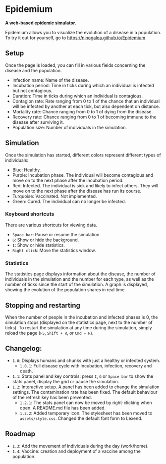 # Epidemium
**A web-based epidemic simulator.**

Epidemium allows you to visualize the evolution of a disease in a population. To try it out for yourself, go to https://ninogalea.github.io/Epidemium.

## Setup
Once the page is loaded, you can fill in various fields concerning the disease and the population.
- Infection name: Name of the disease.
- Incubation period: Time in ticks during which an individual is infected but not contagious.
- Duration: Time in ticks during which an individual is contagious.
- Contagion rate: Rate ranging from 0 to 1 of the chance that an individual will be infected by another at each tick, but also dependent on distance.
- Mortality rate: Chance ranging from 0 to 1 of dying from the disease.
- Recovery rate: Chance ranging from 0 to 1 of becoming immune to the disease after surviving it.
- Population size: Number of individuals in the simulation.

## Simulation
Once the simulation has started, different colors represent different types of individuals:
- Blue: Healthy.
- Purple: Incubation phase. The individual will become contagious and move on to the next phase after the incubation period.
- Red: Infected. The individual is sick and likely to infect others. They will move on to the next phase after the disease has run its course.
- Turquoise: Vaccinated. Not implemented.
- Green: Cured. The individual can no longer be infected.

### Keyboard shortcuts
There are various shortcuts for viewing data.
- `Space bar`: Pause or resume the simulation.
- `G`: Show or hide the background.
- `I`: Show or hide statistics.
- `Right click`: Move the statistics window.

### Statistics
The statistics page displays information about the disease, the number of individuals in the simulation and the number for each type, as well as the number of ticks since the start of the simulation.
A graph is displayed, showing the evolution of the population shares in real time.

## Stopping and restarting
When the number of people in the incubation and infected phases is 0, the simulation stops (displayed on the statistics page, next to the number of ticks).
To restart the simulation at any time during the simulation, simply reload the page (`F5`, `Shift + R`, or `Cmd + R`).

## Changelog:
- `1.0`: Displays humans and chunks with just a healthy or infected system.
  - `1.0.1`: Full disease cycle with incubation, infection, recovery and death.
- `1.1`: Stats panel and key controls: press `I`, `G` or `Space bar` to show the stats panel, display the grid or pause the simulation.
- `1.2`: Interactive setup. A panel has been added to change the simulation settings. The contamination rate has been fixed. The default behaviour of the refresh key has been prevented.
  - `1.2.1`: The stats panel can now be moved by right-clicking when open. A README.md file has been added.
  - `1.2.2`: Added temporary icon. The stylesheet has been moved to `assets/style.css`. Changed the default font form to Lexend.

## Roadmap
- `1.3`: Add the movement of individuals during the day (work/home).
- `1.4`: Vaccine: creation and deployment of a vaccine among the population.
